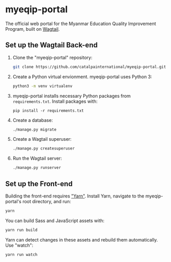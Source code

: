 # myeqip-portal
The official web portal for the Myanmar Education Quality Improvement Program, built on [Wagtail](www.wagtail.io).



## Set up the Wagtail Back-end

1. Clone the "myeqip-portal" repository:

   ```bash
   git clone https://github.com/catalpainternational/myeqip-portal.git
   ```

2. Create a Python virtual envionment. myeqip-portal uses Python 3:

   ```bash
   python3 -m venv virtualenv
   ```

3. myeqip-portal installs necessary Python packages from `requirements.txt`. Install packages with:

   ```
   pip install -r requirements.txt
   ```

4. Create a database:

   ```bash
   ./manage.py migrate
   ```

5. Create a Wagtail superuser:

   ```bash
   ./manage.py createsuperuser
   ```

6. Run the Wagtail server:

   ```bash
   ./manage.py runserver
   ```

## Set up the Front-end

Building the front-end requires ["Yarn"](https://yarnpkg.com/en/). Install Yarn, navigate to the myeqip-portal's root directory, and run:

```bash
yarn
```

You can build Sass and JavaScript assets with:

```bash
yarn run build
```

Yarn can detect changes in these assets and rebuild them automatically. Use "watch":

```
yarn run watch
```

